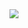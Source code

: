 <a href="">
  <img align="center" src="https://github-readme-stats.anuraghazra1.vercel.app/api?username=yongrokkwon&show_icons=true&theme=gruvbox&line_height=27"/>
</a>

<br/>
<br/>

<!--[![Hits](https://hits.seeyoufarm.com/api/count/incr/badge.svg?url=https://github.com/yongrokkwon/)](https://hits.seeyoufarm.com)-->
